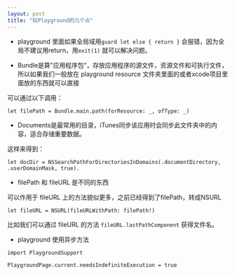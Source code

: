 ```yaml
---
layout: post
title: "玩Playground的几个点"
---
```



 - playground 里面如果全局域用`guard let else { return }` 会报错，因为全局不建议用return，用`exit(1)` 就可以解决问题。

- Bundle是算"应用程序包"，存放应用程序的源文件，资源文件和可执行文件，所以如果我们一般放在 playground resource 文件夹里面的或者xcode项目里面放的东西就可以直接

可以通过以下调用：

`let filePath = Bundle.main.path(forResource: _, ofType: _)` 

- Documents是最常用的目录，iTunes同步该应用时会同步此文件夹中的内容，适合存储重要数据。 

这样来得到：

`let docDir = NSSearchPathForDirectoriesInDomains(.documentDirectory, .userDomainMask, true).`


- filePath 和 fileURL 是不同的东西

可以作用于 fileURL 上的方法貌似更多，之前已经得到了filePath，转成NSURL

`let fileURL = NSURL(fileURLWithPath: filePath!)`

比如我们可以通过 fileURL 的方法 `fileURL.lastPathComponent` 获得文件名。




- playground 使用异步方法

```
import PlaygroundSupport

PlaygroundPage.current.needsIndefiniteExecution = true
```

